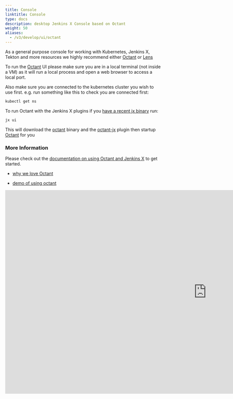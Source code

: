 ```yaml
---
title: Console
linktitle: Console
type: docs
description: desktop Jenkins X Console based on Octant 
weight: 50
aliases:
  - /v3/develop/ui/octant
---
```


As a general purpose console for working with Kubernetes, Jenkins X, Tekton and more resources we highly recommend either [Octant](https://octant.dev/) or [Lens](/v3/develop/ui/lens/)

To run the [Octant](https://octant.dev/) UI please make sure you are in a local terminal (not inside a VM) as it will run a local process and open a web browser to access a local port. 

Also make sure you are connected to the kubernetes cluster you wish to use first. e.g. run something like this to check you are connected first:

```bash 
kubectl get ns
```

To run Octant with the Jenkins X plugins if you [have a recent jx binary](/v3/guides/upgrade/#cli) run:

```bash 
jx ui
```

This will download the [octant](https://octant.dev/) binary and the [octant-jx](https://github.com/jenkins-x/octant-jx) plugin then startup  [Octant](https://octant.dev/) for you

### More Information

Please check out the [documentation on using Octant and Jenkins X](/docs/reference/components/ui/) to get started.

* [why we love Octant](/blog/2020/08/06/octant-jx/) 

* [demo of using octant](/blog/2020/08/06/octant-jx/#demo)

 <iframe width="1292" height="654" src="https://www.youtube.com/embed/2LCPHi0BnUg" frameborder="0" allow="accelerometer; autoplay; encrypted-media; gyroscope; picture-in-picture" allowfullscreen></iframe>

